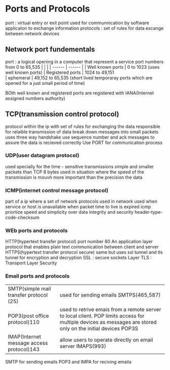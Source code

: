 # Ports and Protocols
 port : virtual entry or exit point used for communnication by software applicaton to exchange information
 protocols : set of rules for data excange between network devices
 ## Network port fundementals
 port : a logical opening in a computer that represent a service
 port numbers from 0 to 65,535
|  |  |
| ------ | ------ |
| Well known ports | 0 to 1023 (uses well known ports)
| Registered ports | 1024 to 49,151   
| ephemeral | 49,152 to 65,535 (short lived temporaray ports which are opened for a just small period of time)

BOth well known and registered ports are registered with IANA(Internet assigned numbers authority)

## TCP(transmission control protocol)
protocol within the ip with set of rules for exchanging the data
responsible for relaible transmission of data break down  messages into small packets
uses three way handshake
use sequence number and ack messages to assure the data is recieved correctly
Use PORT for communication process 
### UDP(user datagram protocol)
used specially for the time - sensitive transmissions
simple and smaller packets than TCP 8 bytes
used in situation where the speed of the transmission is mouvh more important than the precision the data
### ICMP(internet control message protocol)
part  of a ip where a set of network protocols used in network
used when service or host is unavailable
when packet time to live is expired
icmp priortize speed and simplicity over data integrity and security
header-type-code-checksum
### WEb ports and protocols
HTTP(hypertext transfer protocol)
port number 80
An application layer protocol that enables plain text communication between client and server
HTTPS(hypertext transfer protocol secure)
same but uses ssl tunnel and tls tunnel for encryption and decryption
SSL : secure sockets Layer
TLS : Transport Layer Security
### Email ports and protocols
| |   |
| ----- | ------ |
|SMTP(simple mail transfer protocol (25)| used for sending emails SMTPS(465,587) 
|POP3(post office protocol)110 | used to retrive emais from a remote server to local client. POP limits access for multiple devices as messages are stored only on the initial devices POP3S 
|IMAP(Internet message access protocol)143| allow users to operate directly on email server IMAPS(993)
SMTP for sending emails
POP3 and IMPA for reciving emaila
  
  
  
  
  
  
  
  
  
  
  
  
  
  
  
